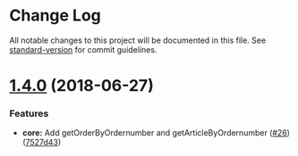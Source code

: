 # Change Log

All notable changes to this project will be documented in this file. See [standard-version](https://github.com/conventional-changelog/standard-version) for commit guidelines.

<a name="1.4.0"></a>
# [1.4.0](https://github.com/apertureless/shopware-api-client/compare/v1.3.0...v1.4.0) (2018-06-27)


### Features

* **core:** Add getOrderByOrdernumber and  getArticleByOrdernumber ([#26](https://github.com/apertureless/shopware-api-client/issues/26)) ([7527d43](https://github.com/apertureless/shopware-api-client/commit/7527d43))

